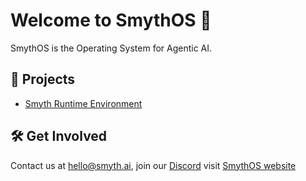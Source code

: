 # Welcome to SmythOS 👋

SmythOS is the Operating System for Agentic AI.

## 🚀 Projects

- [Smyth Runtime Environment](https://github.com/SmythOS/sre)


## 🛠️ Get Involved
Contact us at [hello@smyth.ai](mailto:hello@smythos.com), join our [Discord](https://discord.gg/smythos) visit [SmythOS website](https://smythos.com)
